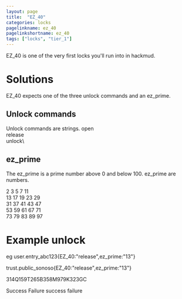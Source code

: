 ```yaml
---
layout: page
title:  "EZ_40"
categories: locks
pagelinkname: ez_40
pagelinkshortname: ez_40
tags: ["locks", "tier_1"]
---
```


EZ_40 is one of the very first locks you'll run into in hackmud.

# Solutions

EZ_40 expects one of the three unlock commands and an ez_prime.

## Unlock commands
Unlock commands are strings.
open\
release\
unlock\

## ez_prime

The ez_prime is a prime number above 0 and below 100. ez_prime are numbers.

2
3
5
7
11\
13
17
19
23
29\
31
37
41
43
47\
53
59
61
67
71\
73
79
83
89
97

# Example unlock

eg user.entry_abc123{EZ_40:"release",ez_prime:"13"}

trust.public_sonoso{EZ_40:"release",ez_prime:"13"}

314Q159T265B358M979K323GC

Success Failure success failure